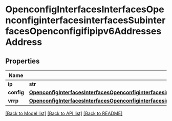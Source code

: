 # OpenconfigInterfacesInterfacesOpenconfiginterfacesinterfacesSubinterfacesOpenconfigifipipv6AddressesAddress

## Properties
Name | Type | Description | Notes
------------ | ------------- | ------------- | -------------
**ip** | **str** |  | 
**config** | [**OpenconfigInterfacesInterfacesOpenconfiginterfacesinterfacesSubinterfacesOpenconfigifipipv4AddressesConfig**](OpenconfigInterfacesInterfacesOpenconfiginterfacesinterfacesSubinterfacesOpenconfigifipipv4AddressesConfig.md) |  | [optional] 
**vrrp** | [**OpenconfigInterfacesInterfacesOpenconfiginterfacesinterfacesSubinterfacesOpenconfigifipipv6AddressesVrrp**](OpenconfigInterfacesInterfacesOpenconfiginterfacesinterfacesSubinterfacesOpenconfigifipipv6AddressesVrrp.md) |  | [optional] 

[[Back to Model list]](../README.md#documentation-for-models) [[Back to API list]](../README.md#documentation-for-api-endpoints) [[Back to README]](../README.md)


